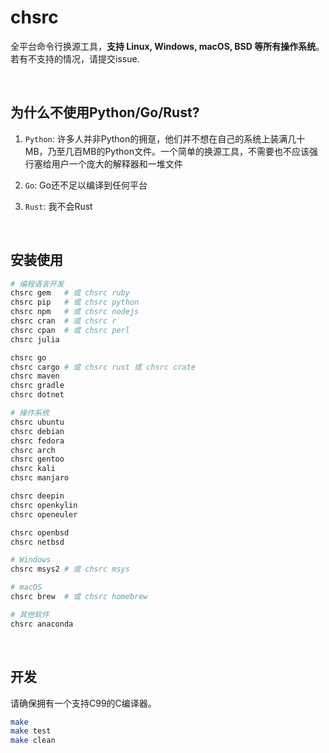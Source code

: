 # chsrc

全平台命令行换源工具，**支持 Linux, Windows, macOS, BSD 等所有操作系统**。若有不支持的情况，请提交issue.

<br>

## 为什么不使用Python/Go/Rust?

1. `Python`: 许多人并非Python的拥趸，他们并不想在自己的系统上装满几十MB，乃至几百MB的Python文件。一个简单的换源工具，不需要也不应该强行塞给用户一个庞大的解释器和一堆文件

2. `Go`: Go还不足以编译到任何平台

3. `Rust`: 我不会Rust

<br>

## 安装使用

```bash
# 编程语言开发
chsrc gem   # 或 chsrc ruby
chsrc pip   # 或 chsrc python
chsrc npm   # 或 chsrc nodejs
chsrc cran  # 或 chsrc r
chsrc cpan  # 或 chsrc perl
chsrc julia

chsrc go
chsrc cargo # 或 chsrc rust 或 chsrc crate
chsrc maven
chsrc gradle
chsrc dotnet

# 操作系统
chsrc ubuntu
chsrc debian
chsrc fedora
chsrc arch
chsrc gentoo
chsrc kali
chsrc manjaro

chsrc deepin
chsrc openkylin
chsrc openeuler

chsrc openbsd
chsrc netbsd

# Windows
chsrc msys2 # 或 chsrc msys

# macOS
chsrc brew  # 或 chsrc homebrew

# 其他软件
chsrc anaconda
```

<br>

## 开发

请确保拥有一个支持C99的C编译器。

```bash
make
make test
make clean
```
